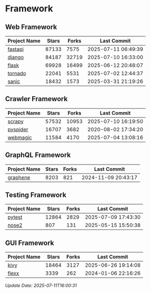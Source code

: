 # Framework

## Web Framework
| Project Name | Stars | Forks | Last Commit |
| ------------ | ----- | ----- | ----------- |
| [fastapi](https://github.com/fastapi/fastapi) | 87133 | 7575 | 2025-07-11 06:49:39 |
| [django](https://github.com/django/django) | 84187 | 32719 | 2025-07-10 16:33:00 |
| [flask](https://github.com/pallets/flask) | 69928 | 16499 | 2025-06-12 20:48:07 |
| [tornado](https://github.com/tornadoweb/tornado) | 22041 | 5531 | 2025-07-02 12:44:37 |
| [sanic](https://github.com/sanic-org/sanic) | 18432 | 1573 | 2025-03-31 21:19:26 |

## Crawler Framework
| Project Name | Stars | Forks | Last Commit |
| ------------ | ----- | ----- | ----------- |
| [scrapy](https://github.com/scrapy/scrapy) | 57532 | 10953 | 2025-07-10 16:19:50 |
| [pyspider](https://github.com/binux/pyspider) | 16707 | 3682 | 2020-08-02 17:34:20 |
| [webmagic](https://github.com/code4craft/webmagic) | 11584 | 4170 | 2025-07-04 13:08:16 |

## GraphQL Framework
| Project Name | Stars | Forks | Last Commit |
| ------------ | ----- | ----- | ----------- |
| [graphene](https://github.com/graphql-python/graphene) | 8203 | 821 | 2024-11-09 20:43:17 |

## Testing Framework
| Project Name | Stars | Forks | Last Commit |
| ------------ | ----- | ----- | ----------- |
| [pytest](https://github.com/pytest-dev/pytest) | 12864 | 2829 | 2025-07-09 17:43:30 |
| [nose2](https://github.com/nose-devs/nose2) | 807 | 131 | 2025-05-15 15:50:38 |

## GUI Framework
| Project Name | Stars | Forks | Last Commit |
| ------------ | ----- | ----- | ----------- |
| [kivy](https://github.com/kivy/kivy) | 18464 | 3127 | 2025-06-26 19:14:08 |
| [flexx](https://github.com/flexxui/flexx) | 3339 | 262 | 2024-01-06 22:16:26 |

*Update Date: 2025-07-11T16:00:31*